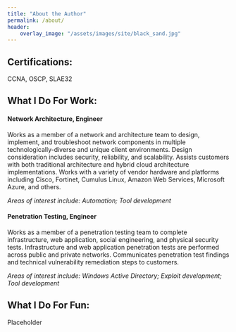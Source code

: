 ```yaml
---
title: "About the Author"
permalink: /about/
header:
    overlay_image: "/assets/images/site/black_sand.jpg"
---
```

## Certifications:
CCNA, OSCP, SLAE32

## What I Do For Work:
#### Network Architecture, Engineer
Works as a member of a network and architecture team to design, implement, and troubleshoot network components in multiple technologically-diverse and unique client environments. Design consideration includes security, reliability, and scalability. Assists customers with both traditional architecture and hybrid cloud architecture implementations. Works with a variety of vendor hardware and platforms including Cisco, Fortinet, Cumulus Linux, Amazon Web Services, Microsoft Azure, and others.

*Areas of interest include: Automation; Tool development*

#### Penetration Testing, Engineer
Works as a member of a penetration testing team to complete infrastructure, web application, social engineering, and physical security tests. Infrastructure and web application penetration tests are performed across public and private networks. Communicates penetration test findings and technical vulnerability remediation steps to customers.

*Areas of interest include: Windows Active Directory; Exploit development; Tool development*

## What I Do For Fun:
Placeholder
